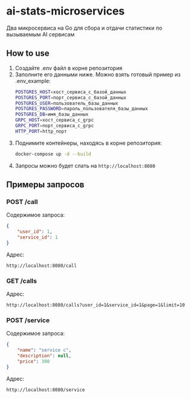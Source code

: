 # ai-stats-microservices

Два микросервиса на Go для сбора и отдачи статистики по вызываемым AI сервисам

## How to use

1. Создайте .env файл в корне репозитория
2. Заполните его данными ниже. Можно взять готовый пример из .env_example:
    ```bash
    POSTGRES_HOST=хост_сервиса_с_базой_данных
    POSTGRES_PORT=порт_сервиса_с_базой_данных
    POSTGRES_USER=пользователь_базы_данных
    POSTGRES_PASSWORD=пароль_пользователя_базы_данных
    POSTGRES_DB=имя_базы_данных
    GRPC_HOST=хост_сервиса_с_grpc
    GRPC_PORT=порт_сервиса_с_grpc
    HTTP_PORT=http_порт
    ```
3. Поднимите контейнеры, находясь в корне репозитория:
    ```bash
    docker-compose up -d --build
    ```
4. Запросы можно будет слать на ```http://localhost:8080```

## Примеры запросов

### POST /call

Содержимое запроса:
```json
{
    "user_id": 1,
    "service_id": 1
}
```

Адрес:
```
http://localhost:8080/call
```

### GET /calls

Адрес:
```
http://localhost:8080/calls?user_id=1&service_id=1&page=1&limit=10
```

### POST /service

Содержимое запроса:
```json
{
    "name": "service c",
    "description": null,
    "price": 300
}
```

Адрес:
```
http://localhost:8080/service
```